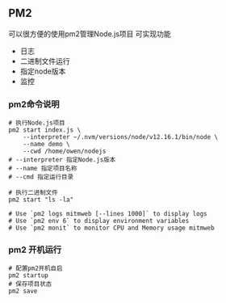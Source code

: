 ## PM2
可以很方便的使用pm2管理Node.js项目
可实现功能
- 日志
- 二进制文件运行
- 指定node版本
- 监控

### pm2命令说明
```shell
# 执行Node.js项目
pm2 start index.js \
    --interpreter ~/.nvm/versions/node/v12.16.1/bin/node \
    --name demo \
    --cwd /home/owen/nodejs
# --interpreter 指定Node.js版本
# --name 指定项目名称
# --cmd 指定运行目录

# 执行二进制文件
pm2 start "ls -la"

# Use `pm2 logs mitmweb [--lines 1000]` to display logs
# Use `pm2 env 6` to display environment variables
# Use `pm2 monit` to monitor CPU and Memory usage mitmweb
```
### pm2 开机运行
```shell
# 配置pm2开机自启
pm2 startup
# 保存项目状态
pm2 save 
```
